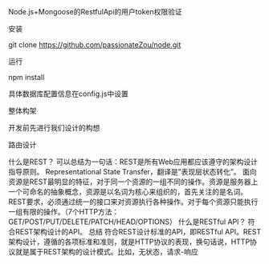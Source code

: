 Node.js+Mongoose的RestfulApi的用户token权限验证

安装

git clone https://github.com/passionateZou/node.git

运行

npm install

具体数据库配置信息在config.js中设置

整体构架

开发前先进行我们设计的构想

路由设计

什么是REST？
可以总结为一句话：REST是所有Web应用都应该遵守的架构设计指导原则。 
Representational State Transfer，翻译是”表现层状态转化”。 
面向资源是REST最明显的特征，对于同一个资源的一组不同的操作。资源是服务器上一个可命名的抽象概念，资源是以名词为核心来组织的，首先关注的是名词。REST要求，必须通过统一的接口来对资源执行各种操作。对于每个资源只能执行一组有限的操作。（7个HTTP方法：GET/POST/PUT/DELETE/PATCH/HEAD/OPTIONS）
什么是RESTful API？
符合REST架构设计的API。
总结
符合REST设计标准的API，即RESTful API。REST架构设计，遵循的各项标准和准则，就是HTTP协议的表现，换句话说，HTTP协议就是属于REST架构的设计模式。比如，无状态，请求-响应

